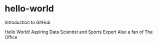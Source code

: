 # hello-world
Introduction to GitHub


Hello World! 
Aspiring Data Scientist and Sports Expert 
Also a fan of The Office
